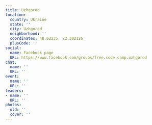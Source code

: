 ```yaml
---
title: Uzhgorod
location:
  country: Ukraine
  state: ''
  city: Uzhgorod
  neighborhood: ''
  coordinates: 48.62235, 22.302126
  plusCode: ''
social:
  name: Facebook page
  URL: https://www.facebook.com/groups/free.code.camp.uzhgorod
chat:
  name: ''
  URL: ''
event:
  name: ''
  URL: ''
leaders:
- name: ''
  URL: ''
photos:
  old: ''
  cover: ''
---
```

